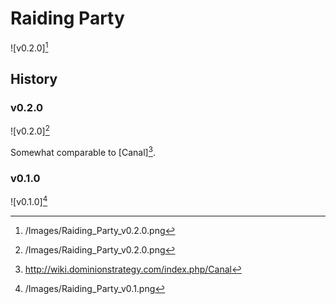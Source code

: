 # Raiding Party

![v0.2.0][^v0.2.0]

## History

### v0.2.0

![v0.2.0][^v0.2.0]

Somewhat comparable to [Canal][^Canal].

### v0.1.0

![v0.1.0][^v0.1.0]

[^v0.2.0]: /Images/Raiding_Party_v0.2.0.png
[^v0.1.0]: /Images/Raiding_Party_v0.1.png
[^Canal]: http://wiki.dominionstrategy.com/index.php/Canal
